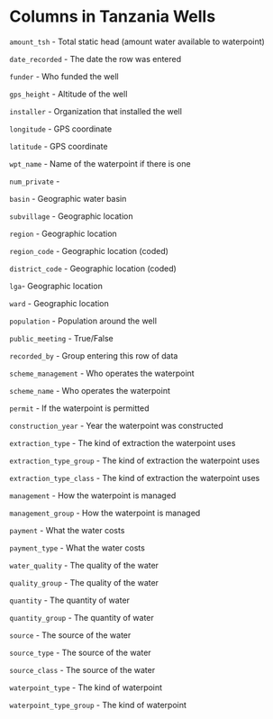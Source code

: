 
# Columns in Tanzania Wells 
`amount_tsh` - Total static head (amount water available to waterpoint)

`date_recorded` - The date the row was entered

`funder` - Who funded the well

`gps_height` - Altitude of the well

`installer` - Organization that installed the well

`longitude` - GPS coordinate

`latitude` - GPS coordinate

`wpt_name` - Name of the waterpoint if there is one

`num_private` -

`basin` - Geographic water basin

`subvillage` - Geographic location

`region` - Geographic location

`region_code` - Geographic location (coded)

`district_code` - Geographic location (coded)

`lga`- Geographic location

`ward` - Geographic location

`population` - Population around the well

`public_meeting` - True/False

`recorded_by` - Group entering this row of data

`scheme_management` - Who operates the waterpoint

`scheme_name` - Who operates the waterpoint

`permit` - If the waterpoint is permitted

`construction_year` - Year the waterpoint was constructed

`extraction_type` - The kind of extraction the waterpoint uses

`extraction_type_group` - The kind of extraction the waterpoint uses

`extraction_type_class` - The kind of extraction the waterpoint uses

`management` - How the waterpoint is managed

`management_group` - How the waterpoint is managed

`payment` - What the water costs

`payment_type` - What the water costs

`water_quality` - The quality of the water

`quality_group` - The quality of the water

`quantity` - The quantity of water

`quantity_group` - The quantity of water

`source` - The source of the water

`source_type` - The source of the water

`source_class` - The source of the water

`waterpoint_type` - The kind of waterpoint

`waterpoint_type_group` - The kind of waterpoint